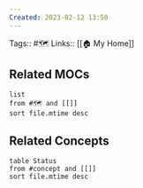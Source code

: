 ```yaml
---
Created: 2023-02-12 13:50
---
```

Tags:: #🗺️ 
Links:: [[🏠 My Home]] 

## Related MOCs
```dataview
list
from #🗺️ and [[]]
sort file.mtime desc
```
## Related Concepts
```dataview
table Status
from #concept and [[]]
sort file.mtime desc
```